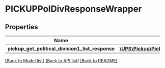 # PICKUPPolDivResponseWrapper

## Properties
Name | Type | Description | Notes
------------ | ------------- | ------------- | -------------
**pickup_get_political_division1_list_response** | [**\UPS\Pickup\Pickup\PickupGetPoliticalDivision1ListResponse**](PickupGetPoliticalDivision1ListResponse.md) |  | 

[[Back to Model list]](../../README.md#documentation-for-models) [[Back to API list]](../../README.md#documentation-for-api-endpoints) [[Back to README]](../../README.md)

